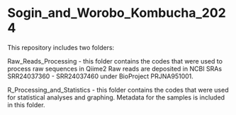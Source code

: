# Sogin_and_Worobo_Kombucha_2024

This repository includes two folders:

Raw_Reads_Processing - this folder contains the codes that were used to process raw sequences in Qiime2 Raw reads are deposited in NCBI SRAs SRR24037360 - SRR24037460 under BioProject PRJNA951001.

R_Processing_and_Statistics - this folder contains the codes that were used for statistical analyses and graphing. Metadata for the samples is included in this folder.
